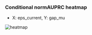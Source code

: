 ### Conditional normAUPRC heatmap

- X: eps_current, Y: gap_mu

![heatmap](/home/elicer/project_0814_2/results/20250817-234115/holdout/conditional_heatmap_eps_current_vs_gap_mu.png)
